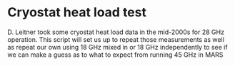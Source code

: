 # Cryostat heat load test

D. Leitner took some cryostat heat load data in the mid-2000s for 28 GHz operation.  This script will set us up to repeat those measurements as well as repeat our own using 18 GHz mixed in or 18 GHz independently to see if we can make a guess as to what to expect from running 45 GHz in MARS
